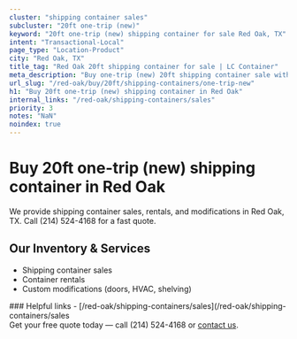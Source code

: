 ```yaml
---
cluster: "shipping container sales"
subcluster: "20ft one-trip (new)"
keyword: "20ft one-trip (new) shipping container for sale Red Oak, TX"
intent: "Transactional-Local"
page_type: "Location-Product"
city: "Red Oak, TX"
title_tag: "Red Oak 20ft shipping container for sale | LC Container"
meta_description: "Buy one-trip (new) 20ft shipping container sale with local delivery in Red Oak, TX. LC Container — local Since 2003. Request a fast quote today."
url_slug: "/red-oak/buy/20ft/shipping-containers/one-trip-new"
h1: "Buy 20ft one-trip (new) shipping container in Red Oak"
internal_links: "/red-oak/shipping-containers/sales"
priority: 3
notes: "NaN"
noindex: true
---
```


# Buy 20ft one-trip (new) shipping container in Red Oak

We provide shipping container sales, rentals, and modifications in Red Oak, TX. Call (214) 524-4168 for a fast quote.

## Our Inventory & Services
- Shipping container sales
- Container rentals
- Custom modifications (doors, HVAC, shelving)

<div data-section="internal-links">
### Helpful links
- [/red-oak/shipping-containers/sales](/red-oak/shipping-containers/sales
</div>

<div data-section="cta">
Get your free quote today — call (214) 524-4168 or <a href="/contact">contact us</a>.
</div>

<script type="application/ld+json">{"@context":"https://schema.org","@type":"FAQPage","mainEntity":[{"@type":"Question","name":"How much does delivery cost in Red Oak, TX?","acceptedAnswer":{"@type":"Answer","text":"Delivery costs vary by distance and container size. Most deliveries in Red Oak, TX range from $150-$300. Call (214) 524-4168 for an exact quote based on your specific location."}},{"@type":"Question","name":"Do you offer financing or payment plans?","acceptedAnswer":{"@type":"Answer","text":"We accept major credit cards, checks, and can discuss commercial terms for bulk purchases. Call (214) 524-4168 to discuss options."}},{"@type":"Question","name":"Can you customize containers in Red Oak, TX?","acceptedAnswer":{"@type":"Answer","text":"Yes — we perform modifications like doors, HVAC, insulation, and shelving. Request a custom quote at (214) 524-4168 or via our contact form."}}]}</script>
